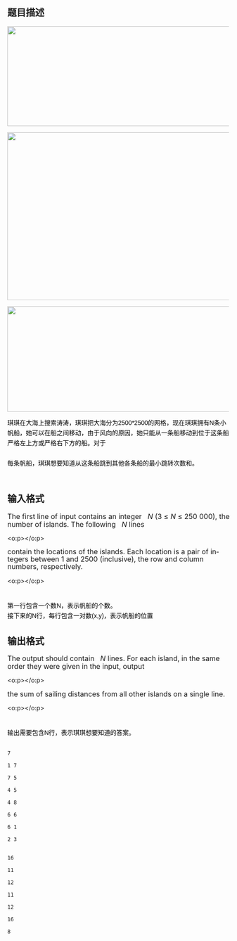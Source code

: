 ## 题目描述

<p><span style="font-size: medium"><img alt="" width="917" height="227" src="https://s2.loli.net/2023/08/15/SFjEBshAKCDvXwR.png"></span></p> 
<p><span style="font-size: medium"><img alt="" width="920" height="382" src="https://s2.loli.net/2023/08/15/HAMzYouR1FEJs7Z.png"></span></p> 
<p><span style="font-size: medium"><img alt="" width="914" height="240" src="https://s2.loli.net/2023/08/15/fcdl2HQvJbLykaw.png"></span></p> 
<p></p> 
<p><span style="font-size: medium"><span style="widows: 2; text-transform: none; text-indent: 0px; display: inline !important; font: 14px/23px Helvetica, 'Microsoft Yahei', verdana; white-space: normal; orphans: 2; float: none; letter-spacing: normal; color: rgb(0,0,0); word-spacing: 0px; -webkit-text-size-adjust: auto; -webkit-text-stroke-width: 0px">琪琪在大海上搜索涛涛，琪琪把大海分为2500*2500的网格，现在琪琪拥有N条小帆船，她可以在船之间移动，由于风向的原因，她只能从一条船移动到位于这条船严格左上方或严格右下方的船。对于</span><br style="widows: 2; text-transform: none; text-indent: 0px; font: 14px/23px Helvetica, 'Microsoft Yahei', verdana; white-space: normal; orphans: 2; letter-spacing: normal; color: rgb(0,0,0); word-spacing: 0px; -webkit-text-size-adjust: auto; -webkit-text-stroke-width: 0px"> <br style="widows: 2; text-transform: none; text-indent: 0px; font: 14px/23px Helvetica, 'Microsoft Yahei', verdana; white-space: normal; orphans: 2; letter-spacing: normal; color: rgb(0,0,0); word-spacing: 0px; -webkit-text-size-adjust: auto; -webkit-text-stroke-width: 0px"> <span style="widows: 2; text-transform: none; text-indent: 0px; display: inline !important; font: 14px/23px Helvetica, 'Microsoft Yahei', verdana; white-space: normal; orphans: 2; float: none; letter-spacing: normal; color: rgb(0,0,0); word-spacing: 0px; -webkit-text-size-adjust: auto; -webkit-text-stroke-width: 0px">每条帆船，琪琪想要知道从这条船跳到其他各条船的最小跳转次数和。</span><br style="widows: 2; text-transform: none; text-indent: 0px; font: 14px/23px Helvetica, 'Microsoft Yahei', verdana; white-space: normal; orphans: 2; letter-spacing: normal; color: rgb(0,0,0); word-spacing: 0px; -webkit-text-size-adjust: auto; -webkit-text-stroke-width: 0px"> <br style="widows: 2; text-transform: none; text-indent: 0px; font: 14px/23px Helvetica, 'Microsoft Yahei', verdana; white-space: normal; orphans: 2; letter-spacing: normal; color: rgb(0,0,0); word-spacing: 0px; -webkit-text-size-adjust: auto; -webkit-text-stroke-width: 0px"> </span></p>

## 输入格式

<p class="MsoNormal" align="left" style="text-align: left; line-height: 13.5pt; margin: 7.5pt -1.5pt 0pt 0cm; mso-line-height-rule: exactly; tab-stops: 191.75pt 453.65pt; mso-layout-grid-align: none"><span style="font-size: medium"><span lang="EN-US" style="font-family: "Trebuchet MS"; color: black; mso-bidi-font-size: 12.0pt; mso-font-kerning: 0pt">The first line of input contains an integer <i style="mso-bidi-font-style: normal"><span style="mso-tab-count: 1">  </span>N</i> (3 ≤ <i style="mso-bidi-font-style: normal">N</i> ≤ 250 000), the number of islands. The following <i style="mso-bidi-font-style: normal"><span style="mso-tab-count: 1">  </span>N</i> lines </span></span><span lang="EN-US" style="font-family: "Trebuchet MS"; color: black; font-size: 10pt; mso-bidi-font-size: 12.0pt; mso-font-kerning: 0pt">
  <o:p></o:p></span></p> 
<p class="MsoNormal" style="line-height: 13pt; margin: 0cm 16.7pt 0pt 0cm; mso-line-height-rule: exactly; mso-layout-grid-align: none"><span style="font-size: medium"><span lang="EN-US" style="font-family: "Trebuchet MS"; color: black; mso-bidi-font-size: 12.0pt; mso-font-kerning: 0pt">contain the locations of the islands. Each location is a pair of integers between 1 and 2500 (inclusive), the row and column numbers, respectively. </span></span><span lang="EN-US" style="font-family: "Trebuchet MS"; color: black; font-size: 10pt; mso-bidi-font-size: 12.0pt; mso-font-kerning: 0pt">
  <o:p></o:p></span></p> 
<p><br style="widows: 2; text-transform: none; text-indent: 0px; font: 14px/23px Helvetica, 'Microsoft Yahei', verdana; white-space: normal; orphans: 2; letter-spacing: normal; color: rgb(0,0,0); word-spacing: 0px; -webkit-text-size-adjust: auto; -webkit-text-stroke-width: 0px"> <span style="widows: 2; text-transform: none; text-indent: 0px; display: inline !important; font: 14px/23px Helvetica, 'Microsoft Yahei', verdana; white-space: normal; orphans: 2; float: none; letter-spacing: normal; color: rgb(0,0,0); word-spacing: 0px; -webkit-text-size-adjust: auto; -webkit-text-stroke-width: 0px">第一行包含一个数N，表示帆船的个数。</span><br style="widows: 2; text-transform: none; text-indent: 0px; font: 14px/23px Helvetica, 'Microsoft Yahei', verdana; white-space: normal; orphans: 2; letter-spacing: normal; color: rgb(0,0,0); word-spacing: 0px; -webkit-text-size-adjust: auto; -webkit-text-stroke-width: 0px"> <span style="widows: 2; text-transform: none; text-indent: 0px; display: inline !important; font: 14px/23px Helvetica, 'Microsoft Yahei', verdana; white-space: normal; orphans: 2; float: none; letter-spacing: normal; color: rgb(0,0,0); word-spacing: 0px; -webkit-text-size-adjust: auto; -webkit-text-stroke-width: 0px">接下来的N行，每行包含一对数(x,y)，表示帆船的位置</span></p>

## 输出格式

<p class="MsoNormal" align="left" style="text-align: left; line-height: 13.5pt; margin: 7.5pt -1.5pt 0pt 0cm; mso-line-height-rule: exactly; tab-stops: 123.6pt; mso-layout-grid-align: none"><span style="font-size: medium"><span lang="EN-US" style="font-family: "Trebuchet MS"; color: black; mso-bidi-font-size: 12.0pt; mso-font-kerning: 0pt">The output should contain <i style="mso-bidi-font-style: normal"><span style="mso-tab-count: 1">  </span>N</i> lines. For each island, in the same order they were given in the input, output </span></span><span lang="EN-US" style="font-family: "Trebuchet MS"; color: black; font-size: 10pt; mso-bidi-font-size: 12.0pt; mso-font-kerning: 0pt">
  <o:p></o:p></span></p> 
<p class="MsoNormal" align="left" style="text-align: left; line-height: 13.5pt; margin: 0cm -1.5pt 0pt 0cm; mso-line-height-rule: exactly; mso-layout-grid-align: none"><span style="font-size: medium"><span lang="EN-US" style="font-family: "Trebuchet MS"; color: black; mso-bidi-font-size: 12.0pt; mso-font-kerning: 0pt">the sum of sailing distances from all other islands on a single line. </span></span><span lang="EN-US" style="font-family: "Trebuchet MS"; color: black; font-size: 10pt; mso-bidi-font-size: 12.0pt; mso-font-kerning: 0pt">
  <o:p></o:p></span></p> 
<p><br style="widows: 2; text-transform: none; text-indent: 0px; font: 14px/23px Helvetica, 'Microsoft Yahei', verdana; white-space: normal; orphans: 2; letter-spacing: normal; color: rgb(0,0,0); word-spacing: 0px; -webkit-text-size-adjust: auto; -webkit-text-stroke-width: 0px"> <span style="widows: 2; text-transform: none; text-indent: 0px; display: inline !important; font: 14px/23px Helvetica, 'Microsoft Yahei', verdana; white-space: normal; orphans: 2; float: none; letter-spacing: normal; color: rgb(0,0,0); word-spacing: 0px; -webkit-text-size-adjust: auto; -webkit-text-stroke-width: 0px">输出需要包含N行，表示琪琪想要知道的答案。</span></p>

```input1
7
1 7
7 5
4 5
4 8
6 6
6 1
2 3
```
```output1
16
11
12
11
12
16
8
```
